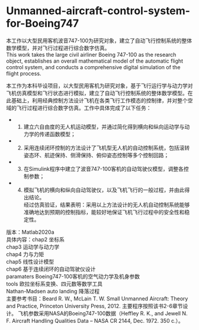 # Unmanned-aircraft-control-system-for-Boeing747
本工作以大型民用客机波音747-100为研究对象，建立了自动飞行控制系统的整体数学模型，并对飞行过程进行综合数字仿真。  
This work takes the large civil airliner Boeing 747-100 as the research object, establishes an overall mathematical model of the automatic flight control system, and conducts a comprehensive digital simulation of the flight process.  

本工作为本科毕设项目，以大型民用客机为研究对象，基于飞行运行学与动力学对飞机仿真模型和飞行状态进行模拟，建立了自动飞行控制系统的整体数学模型。在此基础上，利用经典控制方法设计飞机在各类飞行工作模态的控制律，并对整个空域的飞行过程进行综合数字仿真。工作中具体完成了以下任务：  
* 1) 建立六自由度的无人机运动模型，并通过简化得到横向和纵向运动学与动力学的传递函数模型；  
* 2) 采用连续闭环控制的方法设计了飞机型无人机的自动控制系统，包括滚转姿态环、航迹保持、侧滑保持、俯仰姿态控制等多个控制回路；  
* 3) 在Simulink程序中建立了波音747-100客机的自动驾驶仪模型，调整各控制参数；  
* 4) 模拟飞机的横向和纵向自动驾驶仪，以及飞机飞行的一般过程，并由此得出结论。  
经过仿真验证，结果表明：采用以上方法设计的无人机自动控制系统能够准确地达到预期的控制指标，能较好地保证飞机飞行过程中的安全性和稳定性。

版本：Matlab2020a  
具体内容：chap2 坐标系  
chap3 运动学与动力学  
chap4 力与力矩  
chap5 线性设计模型  
chap6 基于连续闭环的自动驾驶仪设计  
paramaters Boeing747-100客机的空气动力学及机身参数  
tools 欧拉坐标系变换、四元数等数学工具  
Nathan-Madsen auto landing 降落过程  
主要参考书目：Beard R. W., McLain T. W. Small Unmanned Aircraft: Theory and Practice, Princeton University Press, 2012. 主要程序按照该书2-6章节设计。 飞机参数采用NASA的Boeing747-100数据（Heffley R. K., and Jewell N. F. Aircraft Handling Qualities Data – NASA CR 2144, Dec. 1972. 350 с.）。
